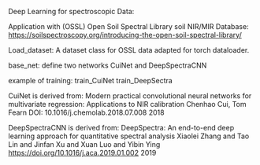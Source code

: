 Deep Learning for spectroscopic Data:

Application with (OSSL) Open Soil Spectral Library soil NIR/MIR Database: 
https://soilspectroscopy.org/introducing-the-open-soil-spectral-library/

Load_dataset:
A dataset class for OSSL data adapted for torch dataloader.

base_net:
define two networks CuiNet and DeepSpectraCNN

example of training:
train_CuiNet
train_DeepSectra



CuiNet is derived from:
Modern practical convolutional neural networks for multivariate regression: Applications to NIR calibration
Chenhao Cui, Tom Fearn
DOI: 10.1016/j.chemolab.2018.07.008
2018


DeepSpectraCNN is derived from:
DeepSpectra: An end-to-end deep learning approach for quantitative spectral analysis
Xiaolei Zhang and Tao Lin and Jinfan Xu and Xuan Luo and Yibin Ying
https://doi.org/10.1016/j.aca.2019.01.002
2019
